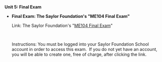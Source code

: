 **Unit 5: Final Exam** <span id="5"></span> 
-   **Final Exam: The Saylor Foundation's "ME104 Final Exam"**

    Link: The Saylor Foundation's "[ME104 Final
    Exam](http://school.saylor.org/course/enrol.php?id=29)"

     

    Instructions: You must be logged into your Saylor Foundation School
    account in order to access this exam.  If you do not yet have an
    account, you will be able to create one, free of charge, after
    clicking the link. 


